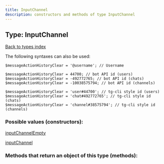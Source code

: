 ```yaml
---
title: InputChannel
description: constructors and methods of type InputChannel
---
```

## Type: InputChannel  
[Back to types index](index.md)



The following syntaxes can also be used:

```
$messageActionHistoryClear = '@username'; // Username

$messageActionHistoryClear = 44700; // bot API id (users)
$messageActionHistoryClear = -492772765; // bot API id (chats)
$messageActionHistoryClear = -10038575794; // bot API id (channels)

$messageActionHistoryClear = 'user#44700'; // tg-cli style id (users)
$messageActionHistoryClear = 'chat#492772765'; // tg-cli style id (chats)
$messageActionHistoryClear = 'channel#38575794'; // tg-cli style id (channels)
```


### Possible values (constructors):

[inputChannelEmpty](../constructors/inputChannelEmpty.md)  

[inputChannel](../constructors/inputChannel.md)  



### Methods that return an object of this type (methods):



